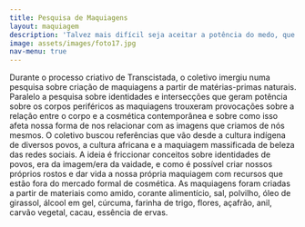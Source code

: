 ```yaml
---
title: Pesquisa de Maquiagens
layout: maquiagem
description: 'Talvez mais difícil seja aceitar a potência do medo, que ele pode ser produtivo e fértil. Que ficciona e que fricciona .'
image: assets/images/foto17.jpg
nav-menu: true
---
```


Durante o processo criativo de Transcistada, o coletivo imergiu numa pesquisa sobre criação de maquiagens a partir de matérias-primas naturais. Paralelo a pesquisa sobre identidades e intersecções que geram potência sobre os corpos periféricos as maquiagens trouxeram provocações sobre a relação entre o corpo e a cosmética contemporânea e sobre como isso afeta nossa forma de nos relacionar com as imagens que criamos de nós mesmos.
O coletivo buscou referências que vão desde a cultura indígena de diversos povos, a cultura africana e a maquiagem massificada de beleza das redes sociais. A ideia é friccionar conceitos sobre identidades de povos, era da imagem/era da vaidade, e como é possível criar nossos próprios rostos e dar vida a nossa própria maquiagem com recursos que estão fora do mercado formal de cosmética.
As maquiagens foram criadas a partir de materiais como amido, corante alimentício, sal, polvilho, óleo de girassol, álcool em gel, cúrcuma, farinha de trigo, flores, açafrão, anil, carvão vegetal, cacau, essência de ervas.
